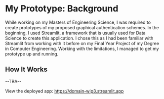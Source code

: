 # My Prototype: Background

While working on my Masters of Engineering Science, I was required to create prototypes of my proposed graphical authentication schemes. 
In the beginning, I used Streamlit, a framework that is usually used for Data Science to create this application. I chose this as I had been familiar with Streamlit from working with it before on my Final Year Project of my Degree in Computer Engineering.
Working with the limitations, I managed to get my prototype up and running.

## How It Works
--TBA--

View the deployed app: https://domain-wip3.streamlit.app


